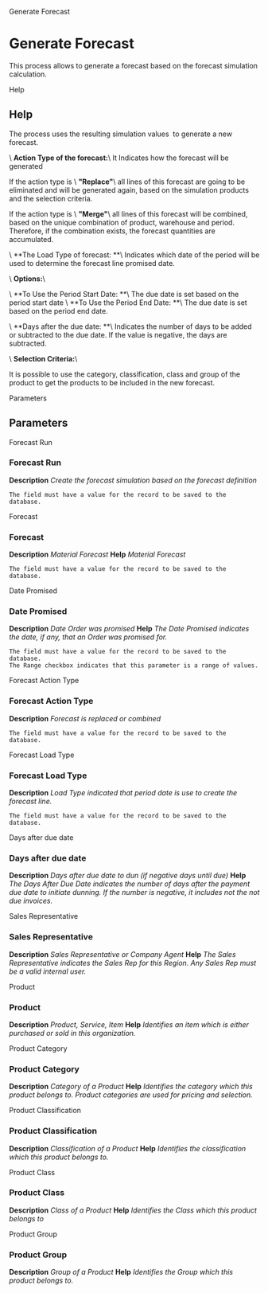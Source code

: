 
Generate Forecast
# Generate Forecast


This process allows to generate a forecast based on the forecast simulation calculation.

Help
## Help

The process uses the resulting simulation values ​ to generate a new forecast.


\ **Action Type of the forecast:**\   It Indicates how the forecast will be generated


If the action type is \ **"Replace"**\  all lines of this forecast are going to be  eliminated and will be generated again, based on the simulation products and the selection criteria.


If the action type  is \ **"Merge"**\  all lines of this forecast will be combined, based on the unique combination of product, warehouse and period. Therefore, if the combination exists, the forecast quantities are accumulated.


\ **The Load Type of forecast: **\ Indicates which date of the period will be used to determine the forecast line promised date.


\ **Options:**\ 


\ **To Use the Period Start Date: **\ The due date is set  based on the period start date 
\ **To Use the Period End Date:  **\ The due date is set based on the period end date.


\ **Days after the due date: **\  Indicates the number of days to be added or subtracted to the due date. If the value is negative, the days are subtracted.


\ **Selection Criteria:**\ 

It is possible to use the category, classification, class and group of the product to get the products to be included in the new forecast.

Parameters
## Parameters


Forecast Run
### Forecast Run

**Description**
 *Create the forecast simulation based on the forecast definition*

```
The field must have a value for the record to be saved to the database.
```
Forecast
### Forecast

**Description**
 *Material Forecast*
**Help**
 *Material Forecast*

```
The field must have a value for the record to be saved to the database.
```
Date Promised
### Date Promised

**Description**
 *Date Order was promised*
**Help**
 *The Date Promised indicates the date, if any, that an Order was promised for.*

```
The field must have a value for the record to be saved to the database.
The Range checkbox indicates that this parameter is a range of values.
```
Forecast Action Type
### Forecast Action Type

**Description**
 *Forecast is replaced or combined*

```
The field must have a value for the record to be saved to the database.
```
Forecast Load Type
### Forecast Load Type

**Description**
 *Load Type indicated that period date is use to create the forecast line.*

```
The field must have a value for the record to be saved to the database.
```
Days after due date
### Days after due date

**Description**
 *Days after due date to dun (if negative days until due)*
**Help**
 *The Days After Due Date indicates the number of days after the payment due date to initiate dunning. If the number is negative, it includes not the not due invoices.*

Sales Representative
### Sales Representative

**Description**
 *Sales Representative or Company Agent*
**Help**
 *The Sales Representative indicates the Sales Rep for this Region.  Any Sales Rep must be a valid internal user.*

Product
### Product

**Description**
 *Product, Service, Item*
**Help**
 *Identifies an item which is either purchased or sold in this organization.*

Product Category
### Product Category

**Description**
 *Category of a Product*
**Help**
 *Identifies the category which this product belongs to.  Product categories are used for pricing and selection.*

Product Classification
### Product Classification

**Description**
 *Classification of a Product*
**Help**
 *Identifies the classification which this product belongs to.*

Product Class
### Product Class

**Description**
 *Class of a Product*
**Help**
 *Identifies the Class which this product belongs to*

Product Group
### Product Group

**Description**
 *Group of a Product*
**Help**
 *Identifies the Group which this product belongs to.*
